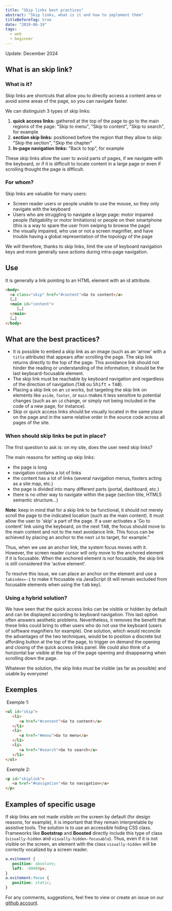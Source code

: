 ```yaml
---
title: "Skip links best practices"
abstract: "Skip links, what is it and how to implement them"
titleBeforeTag: true
date: "2019-06-19"
tags:
  - web
  - beginner
---
```


Update: December 2024

## What is an skip link?

### What is it?

Skip links are shortcuts that allow you to directly access a content area or avoid some areas of the page, so you can navigate faster.

We can distinguish 3 types of skip links:

1. **quick access links:** gathered at the top of the page to go to the main regions of the page: "Skip to menu", "Skip to content", "Skip to search", for example
2. **section skip links:** positioned before the region that they allow to skip: "Skip the section", "Skip the chapter"
3. **In-page navigation links:** "Back to top", for example

These skip links allow the user to avoid parts of pages, if we navigate with the keyboard, or if it is difficult to locate content in a large page or even if scrolling thought the page is difficult.

### For whom?

Skip links are valuable for many users:

- Screen reader users or people unable to use the mouse, so they only navigate with the keyboard
- Users who are struggling to navigate a large page: motor impaired people (fatigability or motor limitations) or people on their smartphone (this is a way to spare the user from swiping to browse the page)
- the visually impaired, who use or not a screen magnifier, and have trouble having a global representation of the topology of the page

We will therefore, thanks to skip links, limit the use of keyboard navigation keys and more generally save actions during intra-page navigation.

## Use

It is generally a link pointing to an HTML element with an id attribute.

```html
<body>
  <a class="skip" href="#content">Go to content</a>
  […]
  <main id="content">
     […]
  </main>
  […]
</body>
```

## What are the best practices?

- It is possible to embed a skip link as an image (such as an 'arrow' with a <code>title</code> attribute) that appears after scrolling the page. The skip link returns directly to the top of the page. This avoidance link should not hinder the reading or understanding of the information; it should be the last keyboard-focusable element.
- The skip link must be reachable by keyboard navigation and regardless of the direction of navigation.(<kbd>TAB</kbd> ou <kbd>Shift</kbd> + <kbd>TAB</kbd>).
- Placing a skip link on an <code>id</code> works, but targeting the skip link on elements like <code>aside</code>, <code>footer</code>, or <code>main</code> makes it less sensitive to potential changes (such as an <code>id</code> change, or simply not being included in the code of a new page, for instance).
- Skip or quick access links should be visually located in the same place on the page and in the same relative order in the source code across all pages of the site.

### When should skip links be put in place?

The first question to ask is: on my site, does the user need skip links?

The main reasons for setting up skip links:

- the page is long
- navigation contains a lot of links
- the content has a lot of links (several navigation menus, footers acting as a site map, etc.)
- the page is divided into many different parts (portal, dashboard, etc.)
- there is no other way to navigate within the page (section title, HTML5 semantic structure…)

**Note**: keep in mind that for a skip link to be functional, it should not merely scroll the page to the indicated location (such as the main content). It must allow the user to 'skip' a part of the page. If a user activates a 'Go to content' link using the keyboard, on the next <kbd>TAB</kbd>, the focus should move to the main content and not to the next avoidance link. This focus can be achieved by placing an anchor to the next <code>id</code> to target, for example."

Thus, when we use an anchor link, the system focus moves with it. However, the screen reader cursor will only move to the anchored element if it is focusable. When the anchored element is not focusable, the skip link is still considered the 'active element'.

To resolve this issue, we can place an anchor on the element and use a <code>tabindex=-1</code> to make it focusable via JavaScript (it will remain excluded from focusable elements when using the <kbd>tab</kbd> key).

### Using a hybrid solution?

We have seen that the quick access links can be visible or hidden by default and can be displayed according to keyboard navigation. This last option often answers aesthetic problems. Nevertheless, it removes the benefit that these links could bring to other users who do not use the keyboard (users of software magnifiers for example). One solution, which would reconcile the advantages of the two techniques, would be to position a discrete but affording button at the top of the page, to trigger on demand the opening and closing of the quick access links panel. We could also think of a horizontal bar visible at the top of the page opening and disappearing when scrolling down the page.

Whatever the solution, the skip links must be visible (as far as possible) and usable by everyone!

## Exemples

&nbsp;Exemple 1:
```html
<ul id="skip">
   <li>
      <a href="#content">Go to content</a>
   </li>
   <li>
      <a href="#menu">Go to menu</a>
   </li>
   <li>
      <a href="#search">Go to search</a>
   </li>
</ul>
```

&nbsp;Exemple 2:
```html
<p id="skiplink">
   <a href="#navigation">Go to navigation</a>
</p>
```

## Examples of specific usage

If skip links are not made visible on the screen by default (for design reasons, for example), it is important that they remain interpretable by assistive tools.
The solution is to use an accessible hiding CSS class. Frameworks like **Bootstrap** and **Boosted** directly include this type of class (<code lang="en">visually-hidden</code>  and <code lang="en">visually-hidden-focusable</code>). Thus, even if it is not visible on the screen, an element with the class <code lang="en">visually-hidden</code> will be correctly vocalized by a screen reader.

```css
a.evitement {
   position: absolute;
   left: -99999px;
}
a.evitement:focus {
   position: static;
}
```

For any comments, suggestions, feel free to view or create an issue on our <a href="https://github.com/Orange-OpenSource/a11y-guidelines/issues">github account</a>.
